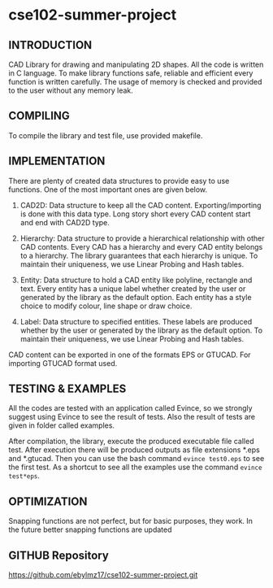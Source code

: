 # cse102-summer-project

INTRODUCTION
---------------------
CAD Library for drawing and manipulating 2D shapes. All the code
is written in C language. To make library functions safe, reliable
and efficient every function is written carefully. The usage of
memory is checked and provided to the user without any memory leak. 


COMPILING
---------------------
To compile the library and test file, use provided makefile.


IMPLEMENTATION
---------------------
There are plenty of created data structures to provide easy to use
functions. One of the most important ones are given below.

1. CAD2D:
    Data structure to keep all the CAD content. Exporting/importing 
    is done with this data type. Long story short every CAD content 
    start and end with CAD2D type.   

2. Hierarchy: 
    Data structure to provide a hierarchical relationship with other
    CAD contents. Every CAD has a hierarchy and every CAD entity belongs
    to a hierarchy. The library guarantees that each hierarchy is unique.
    To maintain their uniqueness, we use Linear Probing and Hash tables.

3. Entity:
    Data structure to hold a CAD entity like polyline, rectangle and text.
    Every entity has a unique label whether created by the user or generated
    by the library as the default option. Each entity has a style choice to
    modify colour, line shape or draw choice.

3. Label:
    Data structure to specified entities. These labels are produced whether 
    by the user or generated by the library as the default option. To
    maintain their uniqueness, we use Linear Probing and Hash tables.

CAD content can be exported in one of the formats EPS or GTUCAD. For 
importing GTUCAD format used.


TESTING & EXAMPLES
---------------------
All the codes are tested with an application called Evince, so we
strongly suggest using Evince to see the result of tests. Also the 
result of tests are given in folder called examples.

After compilation, the library, execute the produced executable file
called test. After execution there will be produced outputs as file
extensions *.eps and *.gtucad. Then you can use the bash command
`evince test0.eps` to see the first test. As a shortcut to see
all the examples use the command `evince test*eps`. 


OPTIMIZATION
---------------------
Snapping functions are not perfect, but for basic purposes, they work. 
In the future better snapping functions are updated


GITHUB Repository
---------------------
https://github.com/ebylmz17/cse102-summer-project.git